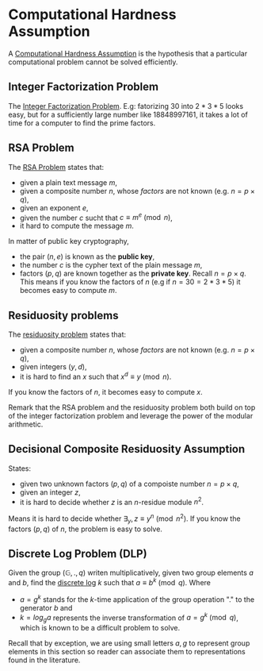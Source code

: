 # Computational Hardness Assumption
A [Computational Hardness Assumption](https://en.wikipedia.org/wiki/Computational_hardness_assumption) is the hypothesis that a particular computational problem cannot be solved efficiently.

## Integer Factorization Problem
The [Integer Factorization Problem](https://en.wikipedia.org/wiki/Integer_factorization). E.g: fatorizing $30$ into $2 * 3 * 5$ looks easy, but for a sufficiently large number like 18848997161, it takes a lot of time for a computer to find the prime factors.

## RSA Problem
The [RSA Problem](https://en.wikipedia.org/wiki/RSA_problem) states that:
- given a plain text message $m$,
- given a composite number $n$, whose _factors_ are not known (e.g. $n = p \times q$),
- given an exponent $e$,
- given the number $c$ sucht that $c \equiv m^e \pmod n$,
- it hard to compute the message $m$.

In matter of public key cryptography,
- the pair $(n, e)$ is known as the __public key__,
- the number $c$ is the cypher text of the plain message $m$, 
- factors $(p, q)$ are known together as the __private key__. Recall $n = p \times q$. This means if you know the factors of $n$ (e.g if $n=30=2*3*5$) it becomes easy to compute $m$.

## Residuosity problems
The [residuosity problem](https://en.wikipedia.org/wiki/Higher_residuosity_problem) states that:
- given a composite number $n$, whose _factors_ are not known (e.g. $n = p \times q$), 
- given integers $(y,d)$,  
- it is hard to find an $x$ such that $x^d \equiv y \pmod n$. 

If you know the factors of $n$, it becomes easy to compute $x$.

Remark that the RSA problem and the residuosity problem both build on top of the integer factorization problem and leverage the power of the modular arithmetic.

## Decisional Composite Residuosity Assumption
States:
- given two unknown factors $(p,q)$ of a compoiste number $n=p \times q$,
- given an integer $z$, 
- it is hard to decide whether $z$ is an $n$-residue module $n^2$.

Means it is hard to decide whether $\exists_y, z \equiv y^n \pmod {n^2}$. If you know the factors $(p, q)$ of $n$, the problem is easy to solve.

## Discrete Log Problem (DLP)
Given the group $(\mathbb{G}, ., q)$ writen multiplicatively, given two group elements $a$ and $b$, find the [discrete log](https://en.wikipedia.org/wiki/Discrete_logarithm) $k$ such that $a \equiv b^k \pmod q$. Where 
- $a=g^k$ stands for the $k$-time application of the group operation "$.$" to the generator $b$ and 
- $k=log_ga$ represents the inverse transformation of $a=g^k \pmod q$, which is known to be a difficult problem to solve.

Recall that by exception, we are using small letters $a, g$ to represent group elements in this section so reader can associate them to representations found in the literature.
